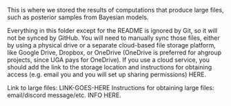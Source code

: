 This is where we stored the results of computations that produce
large files, such as posterior samples from Bayesian models.

Everything in this folder except for the README is ignored by Git, so it will
not be synced by GitHub. You will need to manually sync those files, either
by using a physical drive or a separate cloud-based file storage platform, like
Google Drive, Dropbox, or OneDrive (OneDrive is preferred for ahgroup projects,
since UGA pays for OneDrive). If you use a cloud service, you should add the
link to the storage location and instructions for obtaining access (e.g. email
you and you will set up sharing permissions) HERE.

Link to large files: LINK-GOES-HERE
Instructions for obtaining large files: email/discord message/etc. INFO HERE.
